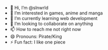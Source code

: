 - 👋 Hi, I’m @slnwrld
- 👀 I’m interested in games, anime and manga
- 🌱 I’m currently learning web development
- 💞️ I’m looking to collaborate on anything
- 📫 How to reach me not right now
- 😄 Pronouns: Pirate/King
- ⚡ Fun fact: I like one piece 

<!---
slnwrld/slnwrld is a ✨ special ✨ repository because its `README.md` (this file) appears on your GitHub profile.
You can click the Preview link to take a look at your changes.
--->
